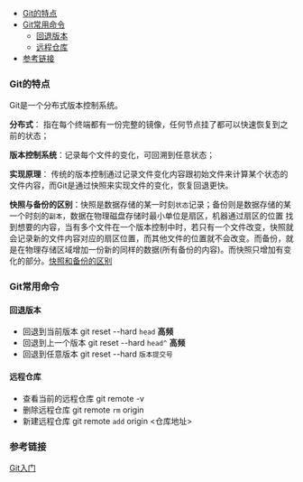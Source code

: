 <!-- TOC -->
- [Git的特点](#Git的特点)
- [Git常用命令](#Git常用命令)
  - [回退版本](#回退版本)
  - [远程仓库](#远程仓库)
- [参考链接](#参考链接)

### Git的特点
Git是一个分布式版本控制系统。  

**分布式**： 指在每个终端都有一份完整的镜像，任何节点挂了都可以快速恢复到之前的状态；

**版本控制系统**：记录每个文件的变化，可回溯到任意状态；

**实现原理**： 传统的版本控制通过记录文件变化内容跟初始文件来计算某个状态的文件内容，而Git是通过快照来实现文件的变化，恢复回退更快。

**快照与备份的区别**：快照是数据存储的某一时刻`状态`记录；备份则是数据存储的某一个时刻的`副本`，数据在物理磁盘存储时最小单位是扇区，机器通过扇区的位置
找到想要的内容，当有多个文件在一个版本控制中时，若只有一个文件改变，快照就会记录新的文件内容对应的扇区位置，而其他文件的位置就不会改变。而备份，就是在物理存储区域增加一份新的同样的数据(所有备份的内容)。而快照只增加有变化的部分。[快照和备份的区别](https://www.zhihu.com/question/20374919)

### Git常用命令
#### 回退版本  
   - 回退到当前版本 git reset --hard `head`  **高频**  
   - 回退到上一个版本 git reset --hard `head^`   **高频**  
   - 回退到任意版本  git reset --hard `版本提交号`    
#### 远程仓库  
   - 查看当前的远程仓库 git remote -v 
   - 删除远程仓库 git remote `rm` origin    
   - 新建远程仓库 git remote `add` origin <仓库地址> 
  
### 参考链接

[Git入门](https://github.com/slientup/JavaGuide/edit/master/docs/tools/Git.md)
